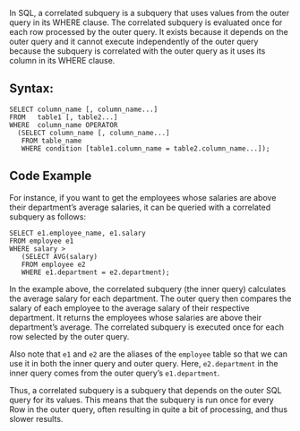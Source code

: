 

In SQL, a correlated subquery is a subquery that uses values from the outer query in its WHERE clause. The correlated subquery is evaluated once for each row processed by the outer query. It exists because it depends on the outer query and it cannot execute independently of the outer query because the subquery is correlated with the outer query as it uses its column in its WHERE clause.

## Syntax:

```
SELECT column_name [, column_name...]
FROM   table1 [, table2...]
WHERE  column_name OPERATOR
  (SELECT column_name [, column_name...]
   FROM table_name
   WHERE condition [table1.column_name = table2.column_name...]);
```

## Code Example

For instance, if you want to get the employees whose salaries are above their department’s average salaries, it can be queried with a correlated subquery as follows:

```
SELECT e1.employee_name, e1.salary
FROM employee e1
WHERE salary > 
   (SELECT AVG(salary)
   FROM employee e2
   WHERE e1.department = e2.department);
```

In the example above, the correlated subquery (the inner query) calculates the average salary for each department. The outer query then compares the salary of each employee to the average salary of their respective department. It returns the employees whose salaries are above their department’s average. The correlated subquery is executed once for each row selected by the outer query.

Also note that `e1` and `e2` are the aliases of the `employee` table so that we can use it in both the inner query and outer query. Here, `e2.department` in the inner query comes from the outer query’s `e1.department`.

Thus, a correlated subquery is a subquery that depends on the outer SQL query for its values. This means that the subquery is run once for every Row in the outer query, often resulting in quite a bit of processing, and thus slower results.